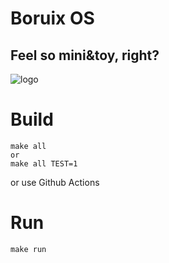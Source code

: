 # Boruix OS
## Feel so mini&toy, right?
![logo](https://github.com/user-attachments/assets/cb05dd2c-c668-4b43-8a25-5b73867aa3e8)

# Build
```
make all
or
make all TEST=1
```
or use Github Actions
# Run
```
make run
```


